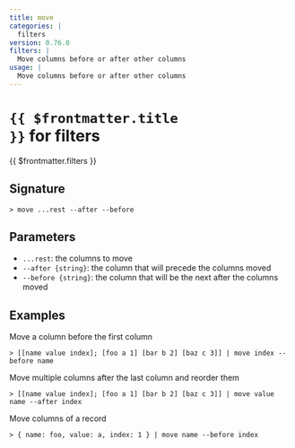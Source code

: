 ```yaml
---
title: move
categories: |
  filters
version: 0.76.0
filters: |
  Move columns before or after other columns
usage: |
  Move columns before or after other columns
---
```


# <code>{{ $frontmatter.title }}</code> for filters

<div class='command-title'>{{ $frontmatter.filters }}</div>

## Signature

```> move ...rest --after --before```

## Parameters

 -  `...rest`: the columns to move
 -  `--after {string}`: the column that will precede the columns moved
 -  `--before {string}`: the column that will be the next after the columns moved

## Examples

Move a column before the first column
```shell
> [[name value index]; [foo a 1] [bar b 2] [baz c 3]] | move index --before name
```

Move multiple columns after the last column and reorder them
```shell
> [[name value index]; [foo a 1] [bar b 2] [baz c 3]] | move value name --after index
```

Move columns of a record
```shell
> { name: foo, value: a, index: 1 } | move name --before index
```

